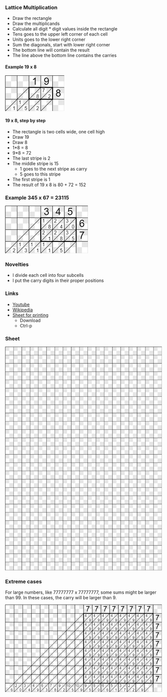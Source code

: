 ### Lattice Multiplication

* Draw the rectangle
* Draw the multiplicands
* Calculate all digit * digit values inside the rectangle
* Tens goes to the upper left corner of each cell
* Units goes to the lower right corner
* Sum the diagonals, start with lower right corner
* The bottom line will contain the result
* The line above the bottom line contains the carries

#### Example 19 x 8

![19x8](19x8.bmp)

#### 19 x 8, step by step

* The rectangle is two cells wide, one cell high
* Draw 19
* Draw 8
* 1*8 = 8
* 9*8 = 72
* The last stripe is 2
* The middle stripe is 15
	* 1 goes to the next stripe as carry
	* 5 goes to this stripe
* The first stripe is 1
* The result of 19 x 8 is 80 + 72 = 152

### Example 345 x 67 = 23115

![345x67](345x67.bmp)

### Novelties

* I divide each cell into four subcells
* I put the carry digits in their proper positions

### Links

* [Youtube](https://www.youtube.com/watch?v=x2UG0YzT2UA)
* [Wikipedia](https://en.wikipedia.org/wiki/Lattice_multiplication)
* [Sheet for printing](lattice.bmp)
	* Download
	* Ctrl-p

### Sheet
![Lattice](lattice.bmp)

### Extreme cases
For large numbers, like 77777777 x 77777777, some sums might be larger than 99. In these cases, the carry will be larger than 9.

![77777777x77777777](77777777x77777777.bmp)
